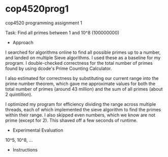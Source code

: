 # cop4520prog1
cop4520 programming assignment 1

Task: Find all primes between 1 and 10^8 (100000000)

- Approach

I searched for algorithms online to find all possible primes up to a number, and landed on multiple Sieve algorithms. I used these as a baseline for my program. I double-checked correctness for the total number of primes found by using dcode's Prime Counting Calculator.

I also estimated for correctness by substituting our current range into the prime number theorem, which gave me approximate values for both the total number of primes (around 43 million) and the sum of all primes (about 2 quintillion). 

I optimized my program for efficiency dividing the range across multiple threads, each of which implemented the sieve algorithm to find the primes within their range. I also skipped even numbers, which we know are not prime (except for 2). This shaved off a few seconds of runtime. 

- Experimental Evaluation

10^5, 10^8, ...

- Instructions
  
